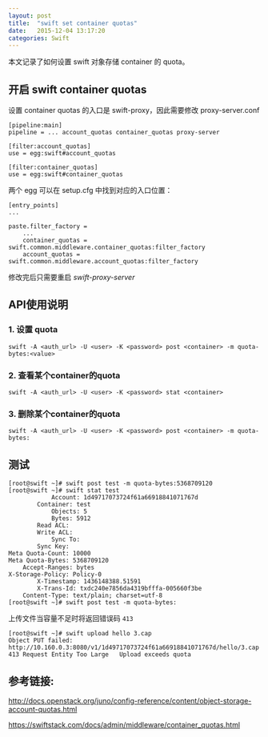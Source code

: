 ```yaml
---
layout: post
title:  "swift set container quotas"
date:   2015-12-04 13:17:20
categories: Swift
---
```


本文记录了如何设置 swift 对象存储 container 的 quota。

## 开启 swift container quotas

设置 container quotas 的入口是 swift-proxy，因此需要修改 proxy-server.conf

```
[pipeline:main]
pipeline = ... account_quotas container_quotas proxy-server

[filter:account_quotas]
use = egg:swift#account_quotas

[filter:container_quotas]
use = egg:swift#container_quotas
```

两个 egg 可以在 setup.cfg 中找到对应的入口位置：

```
[entry_points]
...

paste.filter_factory =
    ...
    container_quotas = swift.common.middleware.container_quotas:filter_factory
    account_quotas = swift.common.middleware.account_quotas:filter_factory

```

修改完后只需要重启 *swift-proxy-server*


## API使用说明

### 1. 设置 quota

```
swift -A <auth_url> -U <user> -K <password> post <container> -m quota-bytes:<value>
```

### 2. 查看某个container的quota

```
swift -A <auth_url> -U <user> -K <password> stat <container>
```

### 3. 删除某个container的quota

```
swift -A <auth_url> -U <user> -K <password> post <container> -m quota-bytes:
```

## 测试

```
[root@swift ~]# swift post test -m quota-bytes:5368709120
[root@swift ~]# swift stat test
            Account: 1d49717073724f61a66918841071767d
        Container: test
            Objects: 5
            Bytes: 5912
        Read ACL:
        Write ACL:
            Sync To:
        Sync Key:
Meta Quota-Count: 10000
Meta Quota-Bytes: 5368709120
    Accept-Ranges: bytes
X-Storage-Policy: Policy-0
        X-Timestamp: 1436148388.51591
        X-Trans-Id: txdc240e7856da4319bfffa-005660f3be
    Content-Type: text/plain; charset=utf-8
[root@swift ~]# swift post test -m quota-bytes:
```

上传文件当容量不足时将返回错误码 `413`

```
[root@swift ~]# swift upload hello 3.cap 
Object PUT failed: http://10.160.0.3:8080/v1/1d49717073724f61a66918841071767d/hello/3.cap 413 Request Entity Too Large   Upload exceeds quota
```

## 参考链接:

<http://docs.openstack.org/juno/config-reference/content/object-storage-account-quotas.html>

<https://swiftstack.com/docs/admin/middleware/container_quotas.html>
